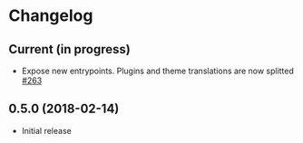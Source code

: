 # Changelog

## Current (in progress)

- Expose new entrypoints. Plugins and theme translations are now splitted [#263](https://github.com/etalab/udata-gouvfr/pull/263)

## 0.5.0 (2018-02-14)

- Initial release